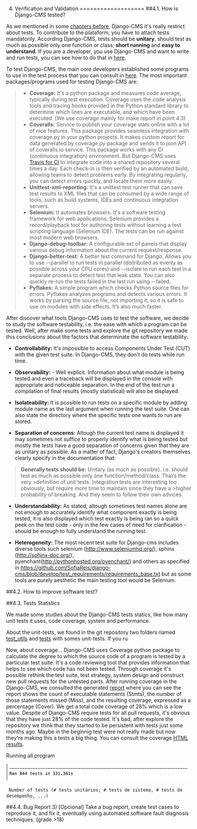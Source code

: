 4. Verification and Validation 
===================
##4.1. How is Django-CMS tested?

As we mentioned in some [chapters before](https://github.com/SofiaReis/django-cms/blob/develop/ESOF-docs/Requirements%20elicitation/requirements.md#21-issues-on-django-cms), Django-CMS it's really restrict about tests. To contribute to the plataform, you have to attach tests mandatorily. According Django-CMS, tests should be **unitary**, should test as much as possible only one function or class; **short running** and **easy to understand**. If you are a developer, you use Django-CMS and want to write and run tests, you can see how to do that in [here](http://docs.django-cms.org/en/latest/contributing/testing.html).

To test Django-CMS, the main core developers established some programs to use in the test process that you can consult in [here](https://github.com/divio/django-cms/blob/develop/test_requirements/requirements_base.txt). The most important packages/programs used for testing Django-CMS are:
>- **Coverage:** It's a python package and measures code average, typically during test execution. Coverage uses the code analysis tools and tracing hooks provided in the Python standard library to determine which lines are executable, and which have been executed. (We use coverage mainly for make report in point 4.3)
>- **Coveralls:** Service to publish your coverage stats online with a lot of nice features. This package provides seamless integration with coverage.py in your python projects. It makes custom report for data generated by coverage.py package and sends it to json API of coveralls.io service. This package works with any CI (continuous integration) environment. But Django-CMS uses [Travis for CI](https://travis-ci.org/divio/django-cms) to integrate code into a shared repository several times a day. Each check-in is then verified by an automated build, allowing teams to detect problems early. By integrating regularly, you can detect errors quickly, and locate them more easily. 
>- **Unittest-xml-reporting:** It's a unittest test runner that can save test results to XML files that can be consumed by a wide range of tools, such as build systems, IDEs and continuous integration servers.
>- **Selenium:** It automates browsers. It's a software testing framework for web applications. Selenium provides a record/playback tool for authoring tests without learning a test scripting language (Selenium IDE). The tests can be run against most modern web browsers.
>- **Django-debug-toolbar:** A configurable set of panels that display various debug information about the current request/response.
>- **Django-better-test:** A better test command for Django. Allows you to use --parallel to run tests in parallel (distributed as evenly as possible across your CPU cores) and --isolate to run each test in a separate process to detect test that leak state. You can also quickly re-run the tests failed in the last run using --failed.
>- **Pyflakes:** A simple program which checks Python source files for errors. Pyflakes analyzes programs and detects various errors. It works by parsing the source file, not importing it, so it is safe to use on modules with side effects. It’s also much faster.

After discover what tools Django-CMS uses to test the software, we decide to study the software testability, i.e. the ease with which a program can be tested. Well, after make some tests and explore the git repository we made this conclusions about the factors that determinate the software testability:

- **Controllability:** It's impossible to access Components Under Test (CUT) with the given test suite. In Django-CMS, they don't do tests while run time. 
 
- **Observability:** - Well explicit. Information about what module is being tested and even a traceback will be displayed in the console with appropriate and noticeable separation. In the end of the test run a compilation of final results (mostly statistical) will also be displayed.
 
- **Isolateability:** It is possible to run tests on a specific module by adding module name as the last argument when running the test suite. One can also state the directory where the specific tests one wants to run are stored.
 
- **Separation of concerns:** Altough the current test name is displayed it may sometimes not suffice to properly identify what is being tested but mostly the tests have a good separation of concerns given that they are as unitary as possible. As a matter of fact, Django's creators themselves clearly specify in the documentation that:
> **Generally tests should be:**
>    Unitary (as much as possible). i.e. should test as much as possible only one function/method/class. That’s the very >definition of unit tests. Integration tests are interesting too obviously, but require more time to maintain since they have a >higher probability of breaking.
And they seem to follow their own advices.

- **Understandability:** As stated, altough sometimes test names alone are not enough to accurately identify what component exactly is being tested, it is also displayed which test exactly is being ran so a quick peek on the test code - only in the few cases of need for clarification - should be enough to fully understand the running test.

- **Heterogeneity:** The most recent test suite for Django-cms includes diverse tools such selenium (http://www.seleniumhq.org/), sphinx (http://sphinx-doc.org/), pyenchant(http://pythonhosted.org/pyenchant/) and others as specified in https://github.com/SofiaReis/django-cms/blob/develop/test_requirements/requirements_base.txt but as some tools are purely aesthetic the main testing tool would be Selenium.

##4.2. How to improve software test?


##4.3. Tests Statistics

We made some studies about the Django-CMS tests statics, like how many unit tests it uses, code coverage, system and performance.

About the unit-tests, we found in the git repository two folders named [test_utils](https://github.com/SofiaReis/django-cms/tree/develop/cms/test_utils) and [tests](https://github.com/SofiaReis/django-cms/tree/develop/cms/tests) with somes unit-tests. If you ru


Now, about coverage... Django-CMS uses Coverage python package to calculate the degree to which the source code of a program is tested by a particular test suite. It's a code reviewing tool that provides information that helps to see which code has not been tested. Through coverage it's possible rethink the test suite, test strategy, system design and construct new pull requests for the untested parts. After running coverage in the Django-CMS, we consulted the generated [report](https://github.com/SofiaReis/django-cms/blob/develop/ESOF-docs/Verification%20And%20Validation/tests.txt) where you can see the report shows the count of executable statements (Stmts), the number of those statements missed (Miss), and the resulting coverage, expressed as a percentage (Cover). We get a total code coverage of 28% which is a low value. Despite of Django-CMS require tests for all pull requests, it's obvious that they have just 28% of the code tested. It's bad, after explore the repository we think that they started to be persistent with tests just some months ago. Maybe in the beginnig test were not really made but now they're making this a tests a big thing. You can consult the coverage [HTML results](https://github.com/SofiaReis/django-cms/tree/develop/ESOF-docs/Verification%20And%20Validation/coverage). 

Running all program 

![](https://github.com/SofiaReis/django-cms/blob/develop/ESOF-docs/Verification%20And%20Validation/runtime.png?raw=true)


     Number of tests (# tests unitários; # tests de sistema, # tests de desempenho, ...)


##4.4. Bug Report
3) [Opcional] Take a bug report, create test cases to reproduce it, and fix it, eventually using automated software fault diagnosis techniques. (grade >18)
